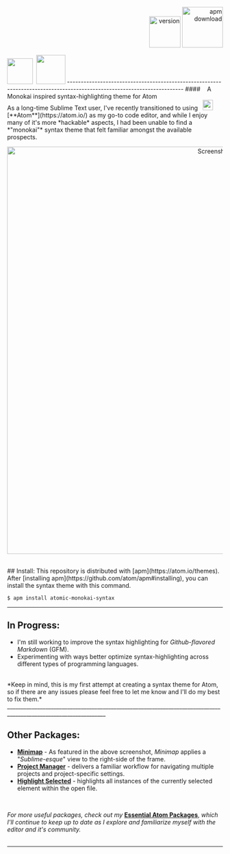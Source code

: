 <p align="right">
    <img src="https://img.shields.io/github/tag/jonsn0w/atomic-monokai-syntax.svg?maxAge=2592000" width="73" title="version">
    <img src="https://img.shields.io/apm/dm/atomic-monokai-syntax.svg?maxAge=2592000" width="95" title="apm download">
</p>
<img src="https://cloud.githubusercontent.com/assets/16360374/17991222/82596480-6af1-11e6-9c96-3e2996a8be5a.png" height="60"/>&nbsp;&nbsp;<img src="https://cloud.githubusercontent.com/assets/16360374/17991224/87b7c67e-6af1-11e6-9956-f7960d1a3f13.png" height="68"/>
------------------------------------------------------------------------------------------------------------------------
####&nbsp;&nbsp;&nbsp; A Monokai inspired syntax-highlighting theme for Atom 

<br>  
  As a long-time Sublime Text user, I've recently transitioned to using &nbsp; <img src="https://cloud.githubusercontent.com/assets/16360374/17991222/82596480-6af1-11e6-9c96-3e2996a8be5a.png" width="24" height="24"/> [**Atom**](https://atom.io/) as my go-to code editor, and while I enjoy many of it's more *hackable* aspects, I had been unable to find a *"monokai"* syntax theme that felt familiar amongst the available prospects.  

  <br>
    <p align="center">
    <img src="https://cloud.githubusercontent.com/assets/16360374/17991247/af222646-6af1-11e6-9f00-61c81f9984e6.png" width="950" title="Screenshot">
    </p>
<br>
## Install:  
This repository is distributed with [apm](https://atom.io/themes). After [installing apm](https://github.com/atom/apm#installing), you can install the syntax theme with this command.

```
$ apm install atomic-monokai-syntax
```  
  
__________________________________________________________________________________________________________________
## In Progress:

  * I'm still working to improve the syntax highlighting for *Github-flavored Markdown* (GFM).  
  * Experimenting with ways better optimize syntax-highlighting across different types of programming languages.    

<br>
*Keep in mind, this is my first attempt at creating a syntax theme for Atom, so if there are any issues please feel free to let me know and I'll do my best to fix them.*  
__________________________________________________________________________________________________________________  

## Other Packages:

  * [**Minimap**](https://atom.io/packages/minimap) - As featured in the above screenshot, *Minimap* applies a "*Sublime-esque*"  view to the right-side of the frame.
  * [**Project Manager**](https://atom.io/packages/project-manager) - delivers a familiar workflow for navigating multiple projects and project-specific settings.
  * [**Highlight Selected**](https://atom.io/packages/highlight-selected) - highlights all instances of the currently selected element within the open file.

<br>  

*For more useful packages, check out my* [**Essential Atom Packages**](https://jonsn0w.github.io/projects/2016/08/22/essential-atom-packages.html), *which I'll continue to keep up to date as I explore and familiarize myself with the editor and it's community.*  
<br>
__________________________________________________________________________________________________________________  
